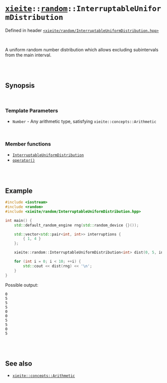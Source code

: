 # [`xieite`](../../README.md)`::`[`random`](../../docs/random.md)`::InterruptableUniformDistribution`
Defined in header [`<xieite/random/InterruptableUniformDistribution.hpp>`](../../include/xieite/random/InterruptableUniformDistribution.hpp)

<br/>

A uniform random number distribution which allows excluding subintervals from the main interval.

<br/><br/>

## Synopsis

<br/>

### Template Parameters
- `Number` - Any arithmetic type, satisfying `xieite::concepts::Arithmetic`

<br/>

### Member functions
- [`InterruptableUniformDistribution`](../../docs/random/InterruptableUniformDistribution/constructor.md)
- [`operator()`](../../docs/random/InterruptableUniformDistribution/operatorCall.md)

<br/><br/>

## Example
```cpp
#include <iostream>
#include <random>
#include <xieite/random/InterruptableUniformDistribution.hpp>

int main() {
	std::default_random_engine rng(std::random_device {}());

	std::vector<std::pair<int, int>> interruptions {
		{ 1, 4 }
	};

	xieite::random::InterruptableUniformDistribution<int> dist(0, 5, interruptions);

	for (int i = 0; i < 10; ++i) {
		std::cout << dist(rng) << '\n';
	}
}
```
Possible output:
```
0
5
5
5
0
0
5
5
0
5
```

<br/><br/>

## See also
- [`xieite::concepts::Arithmetic`](../../docs/concepts/Arithmetic.md)

